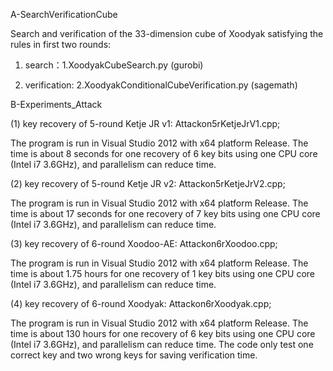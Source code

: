 A-SearchVerificationCube

Search and verification of the 33-dimension cube of Xoodyak satisfying the rules in first two rounds:

1. search：1.XoodyakCubeSearch.py (gurobi)

2. verification: 2.XoodyakConditionalCubeVerification.py (sagemath)




B-Experiments_Attack

(1) key recovery of 5-round Ketje JR v1: Attackon5rKetjeJrV1.cpp;

The program is run in Visual Studio 2012 with x64 platform Release. The time is about 8 seconds for one recovery of 6 key bits using one CPU core (Intel i7 3.6GHz), and parallelism can reduce time.

(2) key recovery of 5-round Ketje JR v2: Attackon5rKetjeJrV2.cpp;

The program is run in Visual Studio 2012 with x64 platform Release. The time is about 17 seconds for one recovery of 7 key bits using one CPU core (Intel i7 3.6GHz), and parallelism can reduce time.

(3) key recovery of 6-round Xoodoo-AE: Attackon6rXoodoo.cpp;

The program is run in Visual Studio 2012 with x64 platform Release. The time is about 1.75 hours for one recovery of 1 key bits using one CPU core (Intel i7 3.6GHz), and parallelism can reduce time.

(4) key recovery of 6-round Xoodyak: Attackon6rXoodyak.cpp;

The program is run in Visual Studio 2012 with x64 platform Release. The time is about 130 hours for one recovery of 6 key bits using one CPU core (Intel i7 3.6GHz), and parallelism can reduce time. The code only test one correct key and two wrong keys for saving verification time.


